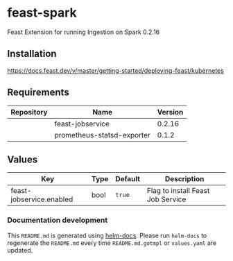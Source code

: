# feast-spark

Feast Extension for running Ingestion on Spark 0.2.16

## Installation

https://docs.feast.dev/v/master/getting-started/deploying-feast/kubernetes

## Requirements

| Repository | Name | Version |
|------------|------|---------|
|  | feast-jobservice | 0.2.16 |
|  | prometheus-statsd-exporter | 0.1.2 |

## Values

| Key | Type | Default | Description |
|-----|------|---------|-------------|
| feast-jobservice.enabled | bool | `true` | Flag to install Feast Job Service |

### Documentation development

This `README.md` is generated using [helm-docs](https://github.com/norwoodj/helm-docs/).
Please run `helm-docs` to regenerate the `README.md` every time `README.md.gotmpl`
or `values.yaml` are updated.
